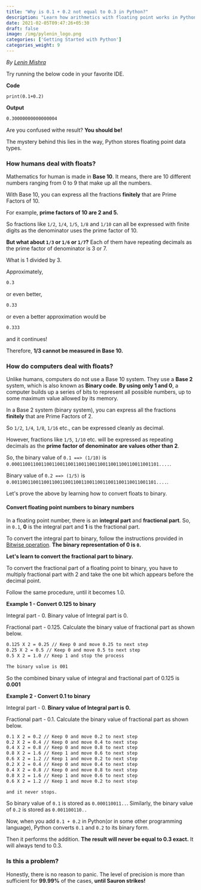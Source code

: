 ```yaml
---
title: "Why is 0.1 + 0.2 not equal to 0.3 in Python?"
description: "Learn how arithmetics with floating point works in Python and how Python stores floating point numbers."
date: 2021-02-05T09:47:26+05:30
draft: false
image: /img/pylenin_logo.png
categories: ['Getting Started with Python']
categories_weight: 9
---
```

<div class="sharethis-inline-follow-buttons"></div>

*By [Lenin Mishra](https://www.pylenin.com/authors/#lenin-mishra)*

Try running the below code in your favorite IDE.

**Code**

```python3
print(0.1+0.2)
```

**Output**

```bash
0.30000000000000004
```

Are you confused withe result? **You should be!**

The mystery behind this lies in the way, Python stores floating point data types.

### How humans deal with floats?

Mathematics for human is made in **Base 10**. 
It means, there are 10 different numbers ranging from 0 to 9 
that make up all the numbers.

With Base 10, you can express all the fractions **finitely** that are Prime Factors of 10.

For example, **prime factors of 10 are 2 and 5.**

So fractions like `1/2`, `1/4`, `1/5`, `1/8` and `1/10` can all be expressed with finite digits as the denominator uses the prime factor of 10.

<script async src="https://pagead2.googlesyndication.com/pagead/js/adsbygoogle.js"></script>
<!-- Horizontal display ad Pylenin -->
<ins class="adsbygoogle"
     style="display:block"
     data-ad-client="ca-pub-6088392832221933"
     data-ad-slot="8875064651"
     data-ad-format="auto"
     data-full-width-responsive="true"></ins>
<script>
     (adsbygoogle = window.adsbygoogle || []).push({});
</script>

**But what about `1/3` or `1/6` or `1/7`?** 
Each of them have repeating decimals as the prime factor of denominator is 3 or 7.

What is 1 divided by 3.

Approximately,
```bash
0.3
```

or even better,
```bash
0.33
```

or even a better approximation would be 
```bash
0.333
```

and it continues!

Therefore, **1/3 cannot be measured in Base 10.**

<script async src="https://pagead2.googlesyndication.com/pagead/js/adsbygoogle.js"></script>
<!-- Horizontal display ad Pylenin -->
<ins class="adsbygoogle"
     style="display:block"
     data-ad-client="ca-pub-6088392832221933"
     data-ad-slot="8875064651"
     data-ad-format="auto"
     data-full-width-responsive="true"></ins>
<script>
     (adsbygoogle = window.adsbygoogle || []).push({});
</script>

### How do computers deal with floats?

Unlike humans, computers do not use a Base 10 system. 
They use a **Base 2** system, which is also known as **Binary code**. 
**By using only 1 and 0**, a computer builds up a series of bits to 
represent all possible numbers, up to some maximum value allowed by its memory.

In a Base 2 system (binary system), 
you can express all the fractions **finitely** that are Prime Factors of 2.

So `1/2`, `1/4`, `1/8`, `1/16` etc., can be expressed cleanly as decimal.

However, fractions like `1/5`, `1/10` etc. will be expressed as repeating decimals as the **prime factor of denominator are values other than 2**. 

So, the binary value of `0.1 ==> (1/10)` is `0.0001100110011001100110011001100110011001100110011001101....`.

Binary value of `0.2 ==> (1/5)` is `0.001100110011001100110011001100110011001100110011001101....`.

Let's prove the above by learning how to convert floats to binary.

<script async src="https://pagead2.googlesyndication.com/pagead/js/adsbygoogle.js"></script>
<!-- Horizontal display ad Pylenin -->
<ins class="adsbygoogle"
     style="display:block"
     data-ad-client="ca-pub-6088392832221933"
     data-ad-slot="8875064651"
     data-ad-format="auto"
     data-full-width-responsive="true"></ins>
<script>
     (adsbygoogle = window.adsbygoogle || []).push({});
</script>

#### Convert floating point numbers to binary numbers

In a floating point number, there is an **integral part** and **fractional part**. So, in `0.1`, **0** is the integral part and **1** is the fractional part.

To convert the integral part to binary, follow the instructions provided in [Bitwise operation](https://www.pylenin.com/blogs/python-assignment-operators/#what-are-bitwise-operators). **The binary representation of 0 is `0`.**

<script async src="https://pagead2.googlesyndication.com/pagead/js/adsbygoogle.js"></script>
<!-- Horizontal display ad Pylenin -->
<ins class="adsbygoogle"
     style="display:block"
     data-ad-client="ca-pub-6088392832221933"
     data-ad-slot="8875064651"
     data-ad-format="auto"
     data-full-width-responsive="true"></ins>
<script>
     (adsbygoogle = window.adsbygoogle || []).push({});
</script>

**Let's learn to convert the fractional part to binary.**

To convert the fractional part of a floating point to binary, 
you have to multiply fractional part with 2 
and take the one bit which appears before the decimal point.

Follow the same procedure, until it becomes 1.0.

**Example 1 - Convert 0.125 to binary**

Integral part - 0. 
Binary value of Integral part is 0.

Fractional part - 0.125. 
Calculate the binary value of fractional part as shown below.

```bash
0.125 X 2 = 0.25 // Keep 0 and move 0.25 to next step
0.25 X 2 = 0.5 // Keep 0 and move 0.5 to next step
0.5 X 2 = 1.0 // Keep 1 and stop the process

The binary value is 001
```

So the combined binary value of integral and fractional part of 0.125 is **0.001**

<script async src="https://pagead2.googlesyndication.com/pagead/js/adsbygoogle.js"></script>
<!-- Horizontal display ad Pylenin -->
<ins class="adsbygoogle"
     style="display:block"
     data-ad-client="ca-pub-6088392832221933"
     data-ad-slot="8875064651"
     data-ad-format="auto"
     data-full-width-responsive="true"></ins>
<script>
     (adsbygoogle = window.adsbygoogle || []).push({});
</script>

**Example 2 - Convert 0.1 to binary**

Integral part - 0.
**Binary value of Integral part is 0.**

Fractional part - 0.1.
Calculate the binary value of fractional part as shown below.

```bash
0.1 X 2 = 0.2 // Keep 0 and move 0.2 to next step
0.2 X 2 = 0.4 // Keep 0 and move 0.4 to next step
0.4 X 2 = 0.8 // Keep 0 and move 0.8 to next step
0.8 X 2 = 1.6 // Keep 1 and move 0.6 to next step
0.6 X 2 = 1.2 // Keep 1 and move 0.2 to next step
0.2 X 2 = 0.4 // Keep 0 and move 0.4 to next step
0.4 X 2 = 0.8 // Keep 0 and move 0.8 to next step
0.8 X 2 = 1.6 // Keep 1 and move 0.6 to next step
0.6 X 2 = 1.2 // Keep 1 and move 0.2 to next step

and it never stops.
```

So binary value of `0.1` is stored as `0.000110011..`. 
Similarly, the binary value of `0.2` is stored as `0.001100110..`

Now, when you add `0.1 + 0.2` in Python(or in some other programming language), Python converts `0.1` and `0.2` to its binary form.

Then it performs the addition. **The result will never be equal to 0.3 exact.** It will always tend to 0.3.

<script async src="https://pagead2.googlesyndication.com/pagead/js/adsbygoogle.js"></script>
<!-- Horizontal display ad Pylenin -->
<ins class="adsbygoogle"
     style="display:block"
     data-ad-client="ca-pub-6088392832221933"
     data-ad-slot="8875064651"
     data-ad-format="auto"
     data-full-width-responsive="true"></ins>
<script>
     (adsbygoogle = window.adsbygoogle || []).push({});
</script>

### Is this a problem?

Honestly, there is no reason to panic. 
The level of precision is more than sufficient for **99.99%** of the cases, **until Sauron strikes!**

